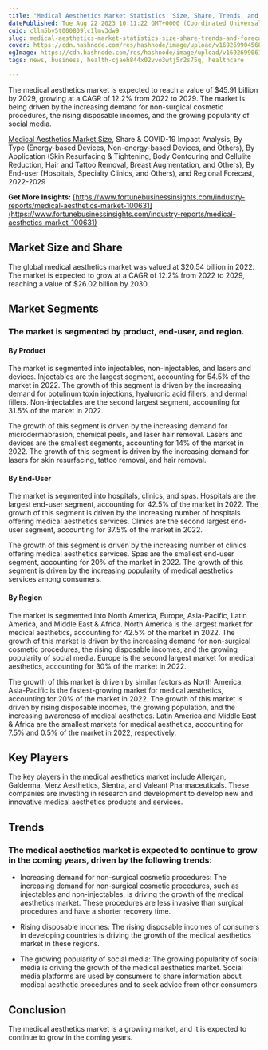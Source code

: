 ```yaml
---
title: "Medical Aesthetics Market Statistics: Size, Share, Trends, and Forecast"
datePublished: Tue Aug 22 2023 10:11:22 GMT+0000 (Coordinated Universal Time)
cuid: cllm5bv5t000809lc1lmv3dw9
slug: medical-aesthetics-market-statistics-size-share-trends-and-forecast
cover: https://cdn.hashnode.com/res/hashnode/image/upload/v1692699045680/d43f6fdd-178a-476a-b2f8-37d21122d498.png
ogImage: https://cdn.hashnode.com/res/hashnode/image/upload/v1692699061026/6d4bdacd-9433-4d05-b998-300c56957cf0.png
tags: news, business, health-cjaeh844x02vvo3wtj5r2s75q, healthcare

---
```


The medical aesthetics market is expected to reach a value of $45.91 billion by 2029, growing at a CAGR of 12.2% from 2022 to 2029. The market is being driven by the increasing demand for non-surgical cosmetic procedures, the rising disposable incomes, and the growing popularity of social media.

[Medical Aesthetics Market Size](https://www.fortunebusinessinsights.com/industry-reports/medical-aesthetics-market-100631), Share & COVID-19 Impact Analysis, By Type (Energy-based Devices, Non-energy-based Devices, and Others), By Application (Skin Resurfacing & Tightening, Body Contouring and Cellulite Reduction, Hair and Tattoo Removal, Breast Augmentation, and Others), By End-user (Hospitals, Specialty Clinics, and Others), and Regional Forecast, 2022-2029

**Get More Insights:** [https://www.fortunebusinessinsights.com/industry-reports/medical-aesthetics-market-100631](https://www.fortunebusinessinsights.com/industry-reports/medical-aesthetics-market-100631)

## **Market Size and Share**

The global medical aesthetics market was valued at $20.54 billion in 2022. The market is expected to grow at a CAGR of 12.2% from 2022 to 2029, reaching a value of $26.02 billion by 2030.

## Market Segments

### The market is segmented by product, end-user, and region.

#### **By Product**

The market is segmented into injectables, non-injectables, and lasers and devices. Injectables are the largest segment, accounting for 54.5% of the market in 2022. The growth of this segment is driven by the increasing demand for botulinum toxin injections, hyaluronic acid fillers, and dermal fillers. Non-injectables are the second largest segment, accounting for 31.5% of the market in 2022.

The growth of this segment is driven by the increasing demand for microdermabrasion, chemical peels, and laser hair removal. Lasers and devices are the smallest segments, accounting for 14% of the market in 2022. The growth of this segment is driven by the increasing demand for lasers for skin resurfacing, tattoo removal, and hair removal.

#### **By End-User**

The market is segmented into hospitals, clinics, and spas. Hospitals are the largest end-user segment, accounting for 42.5% of the market in 2022. The growth of this segment is driven by the increasing number of hospitals offering medical aesthetics services. Clinics are the second largest end-user segment, accounting for 37.5% of the market in 2022.

The growth of this segment is driven by the increasing number of clinics offering medical aesthetics services. Spas are the smallest end-user segment, accounting for 20% of the market in 2022. The growth of this segment is driven by the increasing popularity of medical aesthetics services among consumers.

#### **By Region**

The market is segmented into North America, Europe, Asia-Pacific, Latin America, and Middle East & Africa. North America is the largest market for medical aesthetics, accounting for 42.5% of the market in 2022. The growth of this market is driven by the increasing demand for non-surgical cosmetic procedures, the rising disposable incomes, and the growing popularity of social media. Europe is the second largest market for medical aesthetics, accounting for 30% of the market in 2022.

The growth of this market is driven by similar factors as North America. Asia-Pacific is the fastest-growing market for medical aesthetics, accounting for 20% of the market in 2022. The growth of this market is driven by rising disposable incomes, the growing population, and the increasing awareness of medical aesthetics. Latin America and Middle East & Africa are the smallest markets for medical aesthetics, accounting for 7.5% and 0.5% of the market in 2022, respectively.

## **Key Players**

The key players in the medical aesthetics market include Allergan, Galderma, Merz Aesthetics, Sientra, and Valeant Pharmaceuticals. These companies are investing in research and development to develop new and innovative medical aesthetics products and services.

## **Trends**

### **The medical aesthetics market is expected to continue to grow in the coming years, driven by the following trends:**

* Increasing demand for non-surgical cosmetic procedures: The increasing demand for non-surgical cosmetic procedures, such as injectables and non-injectables, is driving the growth of the medical aesthetics market. These procedures are less invasive than surgical procedures and have a shorter recovery time.
    
* Rising disposable incomes: The rising disposable incomes of consumers in developing countries is driving the growth of the medical aesthetics market in these regions.
    
* The growing popularity of social media: The growing popularity of social media is driving the growth of the medical aesthetics market. Social media platforms are used by consumers to share information about medical aesthetic procedures and to seek advice from other consumers.
    

## **Conclusion**

The medical aesthetics market is a growing market, and it is expected to continue to grow in the coming years.